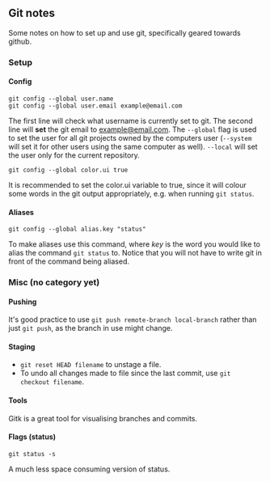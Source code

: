 Git notes
----------
Some notes on how to set up and use git, specifically geared towards github.

### Setup
#### Config
```
git config --global user.name
git config --global user.email example@email.com
```
The first line will check what username is currently set to git. The second line will **set** the git email to example@email.com. The `--global` flag is used to set the user for all git projects owned by the computers user (`--system` will set it for other users using the same computer as well). `--local` will set the user only for the current repository.

```
git config --global color.ui true
```
It is recommended to set the color.ui variable to true, since it will colour some words in the git output appropriately, e.g. when running `git status`.

#### Aliases
```
git config --global alias.key "status"
```
To make aliases use this command, where *key* is the word you would like to alias the command `git status` to. Notice that you will not have to write git in front of the command being aliased.


### Misc (no category yet)
#### Pushing
It's good practice to use `git push remote-branch local-branch` rather than just `git push`, as the branch in use might change.

#### Staging
 * `git reset HEAD filename` to unstage a file.
 * To undo all changes made to file since the last commit, use `git checkout filename`.

#### Tools
Gitk is a great tool for visualising branches and commits.

#### Flags (status)
```
git status -s
```
A much less space consuming version of status.
